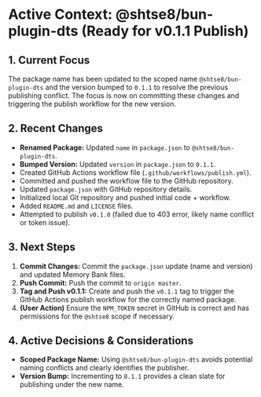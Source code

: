 # Active Context: @shtse8/bun-plugin-dts (Ready for v0.1.1 Publish)

## 1. Current Focus

The package name has been updated to the scoped name `@shtse8/bun-plugin-dts`
and the version bumped to `0.1.1` to resolve the previous publishing conflict.
The focus is now on committing these changes and triggering the publish workflow
for the new version.

## 2. Recent Changes

- **Renamed Package:** Updated `name` in `package.json` to
  `@shtse8/bun-plugin-dts`.
- **Bumped Version:** Updated `version` in `package.json` to `0.1.1`.
- Created GitHub Actions workflow file (`.github/workflows/publish.yml`).
- Committed and pushed the workflow file to the GitHub repository.
- Updated `package.json` with GitHub repository details.
- Initialized local Git repository and pushed initial code + workflow.
- Added `README.md` and `LICENSE` files.
- Attempted to publish `v0.1.0` (failed due to 403 error, likely name conflict
  or token issue).

## 3. Next Steps

1. **Commit Changes:** Commit the `package.json` update (name and version) and
   updated Memory Bank files.
2. **Push Commit:** Push the commit to `origin master`.
3. **Tag and Push v0.1.1:** Create and push the `v0.1.1` tag to trigger the
   GitHub Actions publish workflow for the correctly named package.
4. **(User Action)** Ensure the `NPM_TOKEN` secret in GitHub is correct and has
   permissions for the `@shtse8` scope if necessary.

## 4. Active Decisions & Considerations

- **Scoped Package Name:** Using `@shtse8/bun-plugin-dts` avoids potential
  naming conflicts and clearly identifies the publisher.
- **Version Bump:** Incrementing to `0.1.1` provides a clean slate for
  publishing under the new name.
